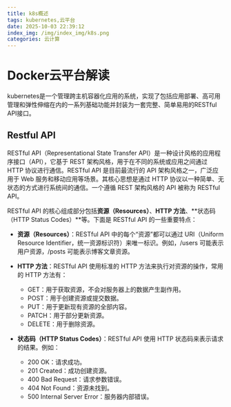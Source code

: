 ```yaml
---
title: k8s概述
tags: kubernetes,云平台
date: 2025-10-03 22:39:12
index_img: /img/index_img/k8s.png
categories: 云计算
---
```


# Docker云平台解读
kubernetes是一个管理跨主机容器化应用的系统，实现了包括应用部署、高可用管理和弹性伸缩在内的一系列基础功能并封装为一套完整、简单易用的RESTful API接口。
<!-- more -->
## Restful API
RESTful API（Representational State Transfer API）是一种设计风格的应用程序接口（API），它基于 REST 架构风格，用于在不同的系统或应用之间通过 HTTP 协议进行通信。RESTful API 是目前最流行的 API 架构风格之一，广泛应用于 Web 服务和移动应用等场景。其核心思想是通过 HTTP 协议以一种简单、无状态的方式进行系统间的通信。一个遵循 REST 架构风格的 API 被称为 RESTful API。  

RESTful API 的核心组成部分包括**资源（Resources）**、**HTTP 方法**、**状态码（HTTP Status Codes）**等。下面是 RESTful API 的一些重要特点：  

- **资源（Resources）**：RESTful API 中的每个“资源”都可以通过 URI（Uniform Resource Identifier，统一资源标识符）来唯一标识。例如，/users 可能表示用户资源，/posts 可能表示博客文章资源。  

- **HTTP 方法**：RESTful API 使用标准的 HTTP 方法来执行对资源的操作，常用的 HTTP 方法有：
    - GET：用于获取资源，不会对服务器上的数据产生副作用。
    - POST：用于创建资源或提交数据。
    - PUT：用于更新现有资源的全部内容。
    - PATCH：用于部分更新资源。
    - DELETE：用于删除资源。

- **状态码（HTTP Status Codes）**：RESTful API 使用 HTTP 状态码来表示请求的结果。例如：
    - 200 OK：请求成功。
    - 201 Created：成功创建资源。
    - 400 Bad Request：请求参数错误。
    - 404 Not Found：资源未找到。
    - 500 Internal Server Error：服务器内部错误。

